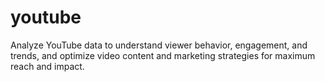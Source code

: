 # youtube
Analyze YouTube data to understand viewer behavior, engagement, and trends, and optimize video content and marketing strategies for maximum reach and impact.
